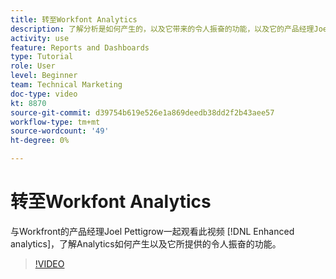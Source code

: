 ```yaml
---
title: 转至Workfont Analytics
description: 了解分析是如何产生的，以及它带来的令人振奋的功能，以及它的产品经理Joel Pettigrow [!DNL Enhanced analytics].
activity: use
feature: Reports and Dashboards
type: Tutorial
role: User
level: Beginner
team: Technical Marketing
doc-type: video
kt: 8870
source-git-commit: d39754b619e526e1a869deedb38dd2f2b43aee57
workflow-type: tm+mt
source-wordcount: '49'
ht-degree: 0%

---
```


# 转至Workfont Analytics

与Workfront的产品经理Joel Pettigrow一起观看此视频 [!DNL Enhanced analytics]，了解Analytics如何产生以及它所提供的令人振奋的功能。

>[!VIDEO](https://video.tv.adobe.com/v/335042/?quality=12)

